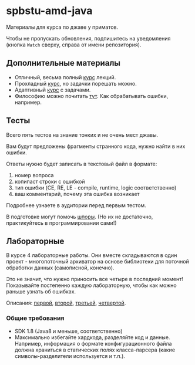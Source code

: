 # spbstu-amd-java

Материалы для курса по джаве у приматов.

Чтобы не пропускать обновления, подпишитесь на уведомления (кнопка `Watch` сверху, справа от имени репозитория).


## Дополнительные материалы

- Отличный, весьма полный [курс](https://compscicenter.ru/courses/java/nsk/2017-autumn/classes/3384/) лекций.
- Прохладный [курс](https://stepik.org/course/187/syllabus?auth=registration), но задачки порешать можно.
- Адаптивный [курс](https://stepik.org/course/2403/?auth=registration) с задачами.
- Философию можно почитать [тут](https://github.com/winter-yuki/spbstu-amd-java/blob/master/PHILOSOPHY.md). Как обрабатывать ошибки, например.


## Тесты

Всего пять тестов на знание тонких и не очень мест джавы. 

Вам будут предложены фрагменты странного кода, нужно найти в них ошибки.
 
Ответы нужно будет записать в текстовый файл в формате:
1. номер вопроса
2. копипаст строки с ошибкой
3. тип ошибки (CE, RE, LE - compile, runtime, logic соответственно)
4. ваш комментарий, почему эта ошибка возникает

Подробнее узнаете в аудитории перед первым тестом.

В подготовке могут помочь [шпоры](https://github.com/winter-yuki/spbstu-amd-java/blob/master/TRICKY.md). 
(Но их не достаточно, практикуйтесь в программировании сами!)


## Лабораторные

В курсе 4 лабораторные работы. Они вместе складываются в один проект - многопоточный архиватор на основе библиотеки для поточной обработки данных (самописной, конечно).

Это не значит, что нужно приносить все четыре в последний момент! Показывайте постепенно каждую лабораторную, чтобы как можно раньше узнать об ошибках.

Описания: 
[первой](https://github.com/winter-yuki/spbstu-amd-java/blob/master/LAB1.md), 
[второй](https://github.com/winter-yuki/spbstu-amd-java/blob/master/LAB2.md), 
[третьей](https://github.com/winter-yuki/spbstu-amd-java/blob/master/LAB3.md), 
[четвертой](https://github.com/winter-yuki/spbstu-amd-java/blob/master/LAB4.md).


### Общие требования

- SDK 1.8 (Java8 и меньше, соответственно)
- Максимально избегайте хардкода, разделяйте код и данные. 
Например, информация о формате конфигурационного файла должна храниться в статических полях класса-парсера
(какие символы-разделители используется и т.п.).
